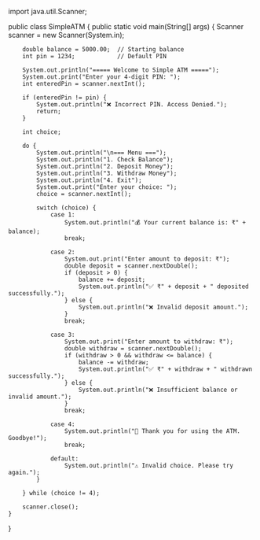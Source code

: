  import java.util.Scanner;

public class SimpleATM {
    public static void main(String[] args) {
        Scanner scanner = new Scanner(System.in);

        double balance = 5000.00;  // Starting balance
        int pin = 1234;            // Default PIN

        System.out.println("===== Welcome to Simple ATM =====");
        System.out.print("Enter your 4-digit PIN: ");
        int enteredPin = scanner.nextInt();

        if (enteredPin != pin) {
            System.out.println("❌ Incorrect PIN. Access Denied.");
            return;
        }

        int choice;

        do {
            System.out.println("\n=== Menu ===");
            System.out.println("1. Check Balance");
            System.out.println("2. Deposit Money");
            System.out.println("3. Withdraw Money");
            System.out.println("4. Exit");
            System.out.print("Enter your choice: ");
            choice = scanner.nextInt();

            switch (choice) {
                case 1:
                    System.out.println("💰 Your current balance is: ₹" + balance);
                    break;

                case 2:
                    System.out.print("Enter amount to deposit: ₹");
                    double deposit = scanner.nextDouble();
                    if (deposit > 0) {
                        balance += deposit;
                        System.out.println("✅ ₹" + deposit + " deposited successfully.");
                    } else {
                        System.out.println("❌ Invalid deposit amount.");
                    }
                    break;

                case 3:
                    System.out.print("Enter amount to withdraw: ₹");
                    double withdraw = scanner.nextDouble();
                    if (withdraw > 0 && withdraw <= balance) {
                        balance -= withdraw;
                        System.out.println("✅ ₹" + withdraw + " withdrawn successfully.");
                    } else {
                        System.out.println("❌ Insufficient balance or invalid amount.");
                    }
                    break;

                case 4:
                    System.out.println("🙏 Thank you for using the ATM. Goodbye!");
                    break;

                default:
                    System.out.println("⚠️ Invalid choice. Please try again.");
            }

        } while (choice != 4);

        scanner.close();
    }
}
